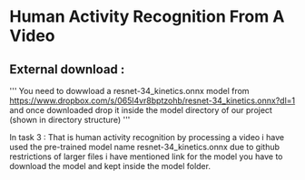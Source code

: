 # Human Activity Recognition From A Video 

## External download :
'''
You need to dowwload a resnet-34_kinetics.onnx model from https://www.dropbox.com/s/065l4vr8bptzohb/resnet-34_kinetics.onnx?dl=1 and once downloaded drop it inside the model directory of our project (shown in directory structure)
'''

In task 3 : That is human activity recognition by processing a video  i have used the pre-trained model name resnet-34_kinetics.onnx due to github restrictions of larger files i have mentioned link for the model you have to download the model and kept inside the model folder.
